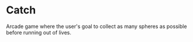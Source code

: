 # Catch
Arcade game where the user's goal to collect as many spheres as possible before running out of lives.
